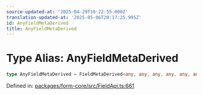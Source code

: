 ```yaml
---
source-updated-at: '2025-04-29T10:22:55.000Z'
translation-updated-at: '2025-05-06T20:17:25.995Z'
id: AnyFieldMetaDerived
title: AnyFieldMetaDerived
---
```


<!-- DO NOT EDIT: this page is autogenerated from the type comments -->

# Type Alias: AnyFieldMetaDerived

```ts
type AnyFieldMetaDerived = FieldMetaDerived<any, any, any, any, any, any, any, any, any, any, any, any, any, any, any, any, any>;
```

Defined in: [packages/form-core/src/FieldApi.ts:661](https://github.com/TanStack/form/blob/main/packages/form-core/src/FieldApi.ts#L661)
